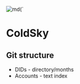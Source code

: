 ![md(`](coldsky-icon.jpg)

# ColdSky

## Git structure

* DIDs - directory/months
* Accounts - text index

<!-- `)] // -->